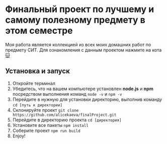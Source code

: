 # Финальный проект по лучшему и самому полезному предмету в этом семестре
Моя работа является коллекцией из всех моих домашних работ по предмету СИТ. Для ознакомления с данным проектом нажмите на кота [🐱](http://159.223.59.86/dist/)
## Установка и запуск
1. Откройте терминал
2. Убедитесь, что на вашем компьютере установлен **node.js** и **npm** посредством выполнения команд ```node -v``` и ```npm -v```
3. Перейдите в нужную для установки директорию, выполнив команду ```cd [путь к директории]```
4. Склонируйте проект ```git clone https://github.com/alicekaeva/finalProject.git```  
5. Перейдите в директорию проекта ```cd [директория]```
6. Установите все пакеты ```npm install```
7. Соберите проект ```npm run build```
8. Enjoy!
